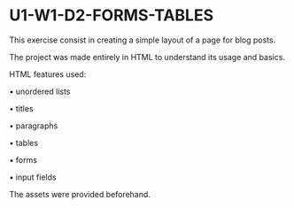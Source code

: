 # U1-W1-D2-FORMS-TABLES

This exercise consist in creating a simple layout of a page for blog posts.

The project was made entirely in HTML to understand its usage and basics.

HTML features used:

• unordered lists

• titles

• paragraphs

• tables

• forms

• input fields


The assets were provided beforehand.
